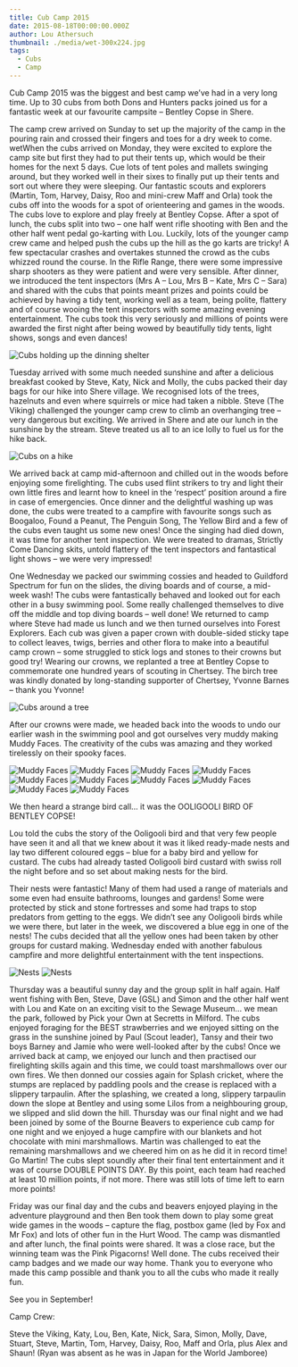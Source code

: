 ```yaml
---
title: Cub Camp 2015
date: 2015-08-18T00:00:00.000Z
author: Lou Athersuch
thumbnail: ./media/wet-300x224.jpg
tags:
  - Cubs
  - Camp
---
```


Cub Camp 2015 was the biggest and best camp we’ve had in a very long time. Up to 30 cubs from both Dons and Hunters packs joined us for a fantastic week at our favourite campsite – Bentley Copse in Shere.

The camp crew arrived on Sunday to set up the majority of the camp in the pouring rain and crossed their fingers and toes for a dry week to come. wetWhen the cubs arrived on Monday, they were excited to explore the camp site but first they had to put their tents up, which would be their homes for the next 5 days. Cue lots of tent poles and mallets swinging around, but they worked well in their sixes to finally put up their tents and sort out where they were sleeping. Our fantastic scouts and explorers (Martin, Tom, Harvey, Daisy, Roo and mini-crew Maff and Orla) took the cubs off into the woods for a spot of orienteering and games in the woods. The cubs love to explore and play freely at Bentley Copse. After a spot of lunch, the cubs split into two – one half went rifle shooting with Ben and the other half went pedal go-karting with Lou. Luckily, lots of the younger camp crew came and helped push the cubs up the hill as the go karts are tricky! A few spectacular crashes and overtakes stunned the crowd as the cubs whizzed round the course. In the Rifle Range, there were some impressive sharp shooters as they were patient and were very sensible. After dinner, we introduced the tent inspectors (Mrs A – Lou, Mrs B – Kate, Mrs C – Sara) and shared with the cubs that points meant prizes and points could be achieved by having a tidy tent, working well as a team, being polite, flattery and of course wooing the tent inspectors with some amazing evening entertainment. The cubs took this very seriously and millions of points were awarded the first night after being wowed by beautifully tidy tents, light shows, songs and even dances!

![Cubs holding up the dinning shelter](./media/wet-300x224.jpg)

Tuesday arrived with some much needed sunshine and after a delicious breakfast cooked by Steve, Katy, Nick and Molly, the cubs packed their day bags for our hike into Shere village. We recognised lots of the trees, hazelnuts and even where squirrels or mice had taken a nibble. Steve (The Viking) challenged the younger camp crew to climb an overhanging tree – very dangerous but exciting. We arrived in Shere and ate our lunch in the sunshine by the stream. Steve treated us all to an ice lolly to fuel us for the hike back.

![Cubs on a hike](./media/shere-300x225.jpg)

We arrived back at camp mid-afternoon and chilled out in the woods before enjoying some firelighting. The cubs used flint strikers to try and light their own little fires and learnt how to kneel in the ‘respect’ position around a fire in case of emergencies. Once dinner and the delightful washing up was done, the cubs were treated to a campfire with favourite songs such as Boogaloo, Found a Peanut, The Penguin Song, The Yellow Bird and a few of the cubs even taught us some new ones! Once the singing had died down, it was time for another tent inspection. We were treated to dramas, Strictly Come Dancing skits, untold flattery of the tent inspectors and fantastical light shows – we were very impressed!

One Wednesday we packed our swimming cossies and headed to Guildford Spectrum for fun on the slides, the diving boards and of course, a mid-week wash! The cubs were fantastically behaved and looked out for each other in a busy swimming pool. Some really challenged themselves to dive off the middle and top diving boards – well done! We returned to camp where Steve had made us lunch and we then turned ourselves into Forest Explorers. Each cub was given a paper crown with double-sided sticky tape to collect leaves, twigs, berries and other flora to make into a beautiful camp crown – some struggled to stick logs and stones to their crowns but good try! Wearing our crowns, we replanted a tree at Bentley Copse to commemorate one hundred years of scouting in Chertsey. The birch tree was kindly donated by long-standing supporter of Chertsey, Yvonne Barnes – thank you Yvonne!

![Cubs around a tree](./media/tree-300x225.jpg)

After our crowns were made, we headed back into the woods to undo our earlier wash in the swimming pool and got ourselves very muddy making Muddy Faces. The creativity of the cubs was amazing and they worked tirelessly on their spooky faces.

![Muddy Faces](./media/muddyface1-e1439894936238-226x300.jpg)
![Muddy Faces](./media/muddyface2-e1439894945335-226x300.jpg)
![Muddy Faces](./media/muddyface3-e1439894955556-226x300.jpg)
![Muddy Faces](./media/muddyface4-e1439894965452-226x300.jpg)
![Muddy Faces](./media/muddyface5-e1439894973728-226x300.jpg)
![Muddy Faces](./media/muddyface6-e1439894982194-226x300.jpg)
![Muddy Faces](./media/muddyface7-e1439894990401-226x300.jpg)
![Muddy Faces](./media/muddyface8-e1439895003813-226x300.jpg)
![Muddy Faces](./media/muddyface9-e1439895011717-226x300.jpg)
![Muddy Faces](./media/muddyface10-e1439895021293-226x300.jpg)

We then heard a strange bird call… it was the OOLIGOOLI BIRD OF BENTLEY COPSE!

Lou told the cubs the story of the Ooligooli bird and that very few people have seen it and all that we knew about it was it liked ready-made nests and lay two different coloured eggs – blue for a baby bird and yellow for custard. The cubs had already tasted Ooligooli bird custard with swiss roll the night before and so set about making nests for the bird.

Their nests were fantastic! Many of them had used a range of materials and some even had ensuite bathrooms, lounges and gardens! Some were protected by stick and stone fortresses and some had traps to stop predators from getting to the eggs. We didn’t see any Ooligooli birds while we were there, but later in the week, we discovered a blue egg in one of the nests! The cubs decided that all the yellow ones had been taken by other groups for custard making. Wednesday ended with another fabulous campfire and more delightful entertainment with the tent inspections.

![Nests](./media/nest1-e1439895390477-226x300.jpg)
![Nests](./media/nest2-e1439895397620-226x300.jpg)

Thursday was a beautiful sunny day and the group split in half again. Half went fishing with Ben, Steve, Dave (GSL) and Simon and the other half went with Lou and Kate on an exciting visit to the Sewage Museum… we mean the park, followed by Pick your Own at Secretts in Milford. The cubs enjoyed foraging for the BEST strawberries and we enjoyed sitting on the grass in the sunshine joined by Paul (Scout leader), Tansy and their two boys Barney and Jamie who were well-looked after by the cubs! Once we arrived back at camp, we enjoyed our lunch and then practised our firelighting skills again and this time, we could toast marshmallows over our own fires. We then donned our cossies again for Splash cricket, where the stumps are replaced by paddling pools and the crease is replaced with a slippery tarpaulin. After the splashing, we created a long, slippery tarpaulin down the slope at Bentley and using some Lilos from a neighbouring group, we slipped and slid down the hill. Thursday was our final night and we had been joined by some of the Bourne Beavers to experience cub camp for one night and we enjoyed a huge campfire with our blankets and hot chocolate with mini marshmallows. Martin was challenged to eat the remaining marshmallows and we cheered him on as he did it in record time! Go Martin! The cubs slept soundly after their final tent entertainment and it was of course DOUBLE POINTS DAY. By this point, each team had reached at least 10 million points, if not more. There was still lots of time left to earn more points!

Friday was our final day and the cubs and beavers enjoyed playing in the adventure playground and then Ben took them down to play some great wide games in the woods – capture the flag, postbox game (led by Fox and Mr Fox) and lots of other fun in the Hurt Wood. The camp was dismantled and after lunch, the final points were shared. It was a close race, but the winning team was the Pink Pigacorns! Well done. The cubs received their camp badges and we made our way home. Thank you to everyone who made this camp possible and thank you to all the cubs who made it really fun.

See you in September!

Camp Crew:

Steve the Viking, Katy, Lou, Ben, Kate, Nick, Sara, Simon, Molly, Dave, Stuart, Steve, Martin, Tom, Harvey, Daisy, Roo, Maff and Orla, plus Alex and Shaun! (Ryan was absent as he was in Japan for the World Jamboree)

